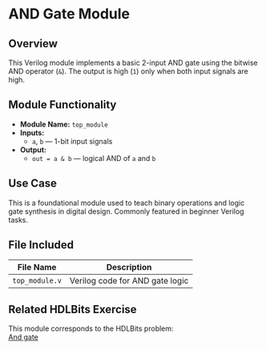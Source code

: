 # AND Gate Module

## Overview
This Verilog module implements a basic 2-input AND gate using the bitwise AND operator (`&`). The output is high (`1`) only when both input signals are high.

## Module Functionality
- **Module Name:** `top_module`
- **Inputs:**  
  - `a`, `b` — 1-bit input signals  
- **Output:**  
  - `out = a & b` — logical AND of `a` and `b`

## Use Case
This is a foundational module used to teach binary operations and logic gate synthesis in digital design. Commonly featured in beginner Verilog tasks.

## File Included

| File Name       | Description                     |
|------------------|---------------------------------|
| `top_module.v`   | Verilog code for AND gate logic |

## Related HDLBits Exercise
This module corresponds to the HDLBits problem:  
[And gate](https://hdlbits.01xz.net/wiki/And_gate)
